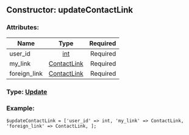 ## Constructor: updateContactLink  

### Attributes:

| Name     |    Type       | Required |
|----------|:-------------:|---------:|
|user\_id|[int](../types/int.md) | Required|
|my\_link|[ContactLink](../types/ContactLink.md) | Required|
|foreign\_link|[ContactLink](../types/ContactLink.md) | Required|


### Type: [Update](../types/Update.md)

### Example:


```
$updateContactLink = ['user_id' => int, 'my_link' => ContactLink, 'foreign_link' => ContactLink, ];
```